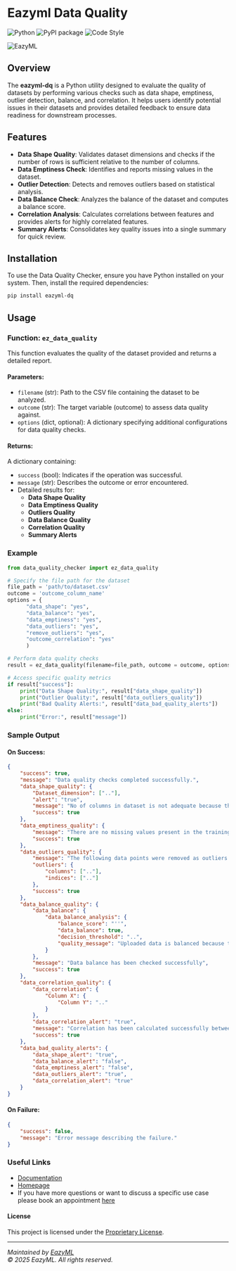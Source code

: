 # Eazyml Data Quality
![Python](https://img.shields.io/badge/python-3.7%20%7C%203.8%20%7C%203.9%20%7C%203.10%20%7C%203.11%20%7C%203.12-blue)  ![PyPI package](https://img.shields.io/badge/pypi%20package-0.0.17-brightgreen) ![Code Style](https://img.shields.io/badge/code%20style-black-black)

![EazyML](https://eazyml.com/static/media/EazyML%20XAI%20blue.b7696b7a.png)

## Overview
The **eazyml-dq** is a Python utility designed to evaluate the quality of datasets by performing various checks such as data shape, emptiness, outlier detection, balance, and correlation. It helps users identify potential issues in their datasets and provides detailed feedback to ensure data readiness for downstream processes.

## Features
- **Data Shape Quality**: Validates dataset dimensions and checks if the number of rows is sufficient relative to the number of columns.
- **Data Emptiness Check**: Identifies and reports missing values in the dataset.
- **Outlier Detection**: Detects and removes outliers based on statistical analysis.
- **Data Balance Check**: Analyzes the balance of the dataset and computes a balance score.
- **Correlation Analysis**: Calculates correlations between features and provides alerts for highly correlated features.
- **Summary Alerts**: Consolidates key quality issues into a single summary for quick review.

## Installation

To use the Data Quality Checker, ensure you have Python installed on your system. Then, install the required dependencies:

```bash
pip install eazyml-dq
```

## Usage

### Function: `ez_data_quality`
This function evaluates the quality of the dataset provided and returns a detailed report.

#### Parameters:
- `filename` (str): Path to the CSV file containing the dataset to be analyzed.
- `outcome` (str): The target variable (outcome) to assess data quality against.
- `options` (dict, optional): A dictionary specifying additional configurations for data quality checks.



#### Returns:
A dictionary containing:
- `success` (bool): Indicates if the operation was successful.
- `message` (str): Describes the outcome or error encountered.
- Detailed results for:
  - **Data Shape Quality**
  - **Data Emptiness Quality**
  - **Outliers Quality**
  - **Data Balance Quality**
  - **Correlation Quality**
  - **Summary Alerts**

### Example
```python
from data_quality_checker import ez_data_quality

# Specify the file path for the dataset
file_path = 'path/to/dataset.csv'
outcome = 'outcome_column_name'
options = {
      "data_shape": "yes",
      "data_balance": "yes",
      "data_emptiness": "yes",
      "data_outliers": "yes",
      "remove_outliers": "yes",
      "outcome_correlation": "yes"
      )

# Perform data quality checks
result = ez_data_quality(filename=file_path, outcome = outcome, options = options)

# Access specific quality metrics
if result["success"]:
    print("Data Shape Quality:", result["data_shape_quality"])
    print("Outlier Quality:", result["data_outliers_quality"])
    print("Bad Quality Alerts:", result["data_bad_quality_alerts"])
else:
    print("Error:", result["message"])
```

### Sample Output
#### On Success:
```json
{
    "success": true,
    "message": "Data quality checks completed successfully.",
    "data_shape_quality": {
        "Dataset_dimension": [".."],
        "alert": "true",
        "message": "No of columns in dataset is not adequate because the no of rows in the dataset is less than the no of columns",
        "success": true
    },
    "data_emptiness_quality": {
        "message": "There are no missing values present in the training data that was uploaded. Hence no records were imputed.",
        "success": true
    },
    "data_outliers_quality": {
        "message": "The following data points were removed as outliers.",
        "outliers": {
            "columns": [".."],
            "indices": [".."]
        },
        "success": true
    },
    "data_balance_quality": {
        "data_balance": {
            "data_balance_analysis": {
                "balance_score": "''",
                "data_balance": true,
                "decision_threshold": "..",
                "quality_message": "Uploaded data is balanced because the balance score is greater than given threshold"
            }
        },
        "message": "Data balance has been checked successfully",
        "success": true
    },
    "data_correlation_quality": {
        "data_correlation": {
            "Column X": {
                "Column Y": ".."
            }
        },
        "data_correlation_alert": "true",
        "message": "Correlation has been calculated successfully between all features and all features with outcome",
        "success": true
    },
    "data_bad_quality_alerts": {
        "data_shape_alert": "true",
        "data_balance_alert": "false",
        "data_emptiness_alert": "false",
        "data_outliers_alert": "true",
        "data_correlation_alert": "true"
    }
}
```

#### On Failure:
```json
{
    "success": false,
    "message": "Error message describing the failure."
}
```

### Useful Links
- [Documentation](https://docs.eazyml.com)
- [Homepage](https://eazyml.com)
- If you have more questions or want to discuss a specific use case please book an appointment [here](https://eazyml.com/trust-in-ai)

#### License
This project is licensed under the [Proprietary License](https://github.com/EazyML/eazyml-docs/blob/master/LICENSE).

---

*Maintained by [EazyML](https://eazyml.com)*  
*© 2025 EazyML. All rights reserved.*
